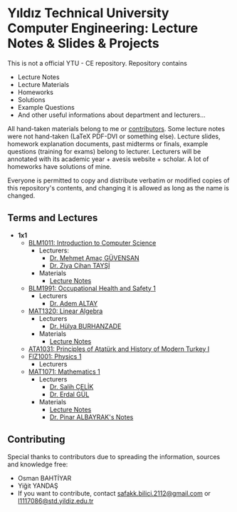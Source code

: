 # Yıldız Technical University Computer Engineering: Lecture Notes & Slides & Projects

This is not a official YTU - CE repository. Repository contains

- Lecture Notes
- Lecture Materials
- Homeworks
- Solutions
- Example Questions
- And other useful informations about department and lecturers...

All hand-taken materials belong to me or [contributors](https://github.com/safakkbilici/YTU-CE/blob/master/contributors.txt). Some lecture notes were not hand-taken (LaTeX PDF-DVI or something else). Lecture slides, homework explanation documents, past midterms or finals, example questions (training for exams) belong to lecturer. Lecturers will be annotated with its academic year + avesis website + scholar. A lot of homeworks have solutions of mine.

Everyone is permitted to copy and distribute verbatim or modified copies of this repository's contents, and changing it is allowed as long as the name is changed. 

## Terms and Lectures
- **1x1**
  * [BLM1011: Introduction to Computer Science](http://www.bologna.yildiz.edu.tr/index.php?r=course/view&id=9450&aid=3)
    * Lecturers:
       * [Dr. Mehmet Amaç GÜVENSAN](https://avesis.yildiz.edu.tr/amac)
       * [Dr. Ziya Cihan TAYŞİ](https://avesis.yildiz.edu.tr/cihan)
    * Materials
       * [Lecture Notes](https://github.com/safakkbilici/YTU-CE/blob/master/1x1/BLM1011%20-%20Introduction%20to%20Computer%20Science/Lecture%20.pdf)
  * [BLM1991: Occupational Health and Safety 1](http://www.bologna.yildiz.edu.tr/index.php?r=course/view&id=9454&aid=3)
    * Lecturers
       * [Dr. Adem ALTAY](https://avesis.yildiz.edu.tr/aaltay/dokumanlar)
  * [MAT1320: Linear Algebra](http://www.bologna.yildiz.edu.tr/index.php?r=course/view&id=1006&aid=3)
    * Lecturers
       * [Dr. Hülya BURHANZADE](https://avesis.yildiz.edu.tr/hulyab)
    * Materials
       * [Lecture Notes](https://github.com/safakkbilici/YTU-CE/blob/master/1x1/MAT1320%20-%20Linear%20Algebra/Notes.pdf)
  * [ATA1031: Principles of Atatürk and History of Modern Turkey I](http://www.bologna.yildiz.edu.tr/index.php?r=course/view&id=3298&aid=3)
  * [FIZ1001: Physics 1](http://www.bologna.yildiz.edu.tr/index.php?r=course/view&id=1820&aid=3)
    * Lecturers
  * [MAT1071: Mathematics 1](http://www.bologna.yildiz.edu.tr/index.php?r=course/view&id=1820&aid=3)
    * Lecturers
      * [Dr. Salih ÇELİK](https://avesis.yildiz.edu.tr/sacelik)
      * [Dr. Erdal GÜL](https://avesis.yildiz.edu.tr/gul)
    * Materials
      * [Lecture Notes](https://github.com/safakkbilici/YTU-CE/blob/master/1x1/MAT1071%20-%20Mathematics%201/Notes.pdf)
      * [Dr. Pinar ALBAYRAK's Notes](https://github.com/safakkbilici/YTU-CE/tree/master/1x1/MAT1071%20-%20Mathematics%201%20/P%C4%B1nar%20Albayrak%20Avesis)
## Contributing

Special thanks to contributors due to spreading the information, sources and knowledge free:

- Osman BAHTİYAR 
- Yiğit YANDAŞ
- If you want to contribute, contact safakk.bilici.2112@gmail.com or l1117086@std.yildiz.edu.tr

